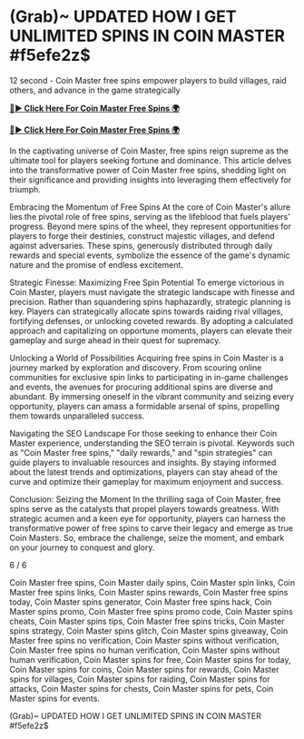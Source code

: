 # (Grab)~ UPDATED HOW I GET UNLIMITED SPINS IN COIN MASTER #f5efe2z$

12 second - Coin Master free spins empower players to build villages, raid others, and advance in the game strategically


[**🔴► Click Here For Coin Master Free Spins 🌍**](https://lejooam.github.io/Coin)

[**🔴► Click Here For Coin Master Free Spins 🌍**](https://lejooam.github.io/Coin)
 

In the captivating universe of Coin Master, free spins reign supreme as the ultimate tool for players seeking fortune and dominance. This article delves into the transformative power of Coin Master free spins, shedding light on their significance and providing insights into leveraging them effectively for triumph.

Embracing the Momentum of Free Spins
At the core of Coin Master's allure lies the pivotal role of free spins, serving as the lifeblood that fuels players' progress. Beyond mere spins of the wheel, they represent opportunities for players to forge their destinies, construct majestic villages, and defend against adversaries. These spins, generously distributed through daily rewards and special events, symbolize the essence of the game's dynamic nature and the promise of endless excitement.

Strategic Finesse: Maximizing Free Spin Potential
To emerge victorious in Coin Master, players must navigate the strategic landscape with finesse and precision. Rather than squandering spins haphazardly, strategic planning is key. Players can strategically allocate spins towards raiding rival villages, fortifying defenses, or unlocking coveted rewards. By adopting a calculated approach and capitalizing on opportune moments, players can elevate their gameplay and surge ahead in their quest for supremacy.

Unlocking a World of Possibilities
Acquiring free spins in Coin Master is a journey marked by exploration and discovery. From scouring online communities for exclusive spin links to participating in in-game challenges and events, the avenues for procuring additional spins are diverse and abundant. By immersing oneself in the vibrant community and seizing every opportunity, players can amass a formidable arsenal of spins, propelling them towards unparalleled success.

Navigating the SEO Landscape
For those seeking to enhance their Coin Master experience, understanding the SEO terrain is pivotal. Keywords such as "Coin Master free spins," "daily rewards," and "spin strategies" can guide players to invaluable resources and insights. By staying informed about the latest trends and optimizations, players can stay ahead of the curve and optimize their gameplay for maximum enjoyment and success.

Conclusion: Seizing the Moment
In the thrilling saga of Coin Master, free spins serve as the catalysts that propel players towards greatness. With strategic acumen and a keen eye for opportunity, players can harness the transformative power of free spins to carve their legacy and emerge as true Coin Masters. So, embrace the challenge, seize the moment, and embark on your journey to conquest and glory.


6 / 6







Coin Master free spins, Coin Master daily spins, Coin Master spin links, Coin Master free spins links, Coin Master spins rewards, Coin Master free spins today, Coin Master spins generator, Coin Master free spins hack, Coin Master spins promo, Coin Master free spins promo code, Coin Master spins cheats, Coin Master spins tips, Coin Master free spins tricks, Coin Master spins strategy, Coin Master spins glitch, Coin Master spins giveaway, Coin Master free spins no verification, Coin Master spins without verification, Coin Master free spins no human verification, Coin Master spins without human verification, Coin Master spins for free, Coin Master spins for today, Coin Master spins for coins, Coin Master spins for rewards, Coin Master spins for villages, Coin Master spins for raiding, Coin Master spins for attacks, Coin Master spins for chests, Coin Master spins for pets, Coin Master spins for events.

(Grab)~ UPDATED HOW I GET UNLIMITED SPINS IN COIN MASTER #f5efe2z$


